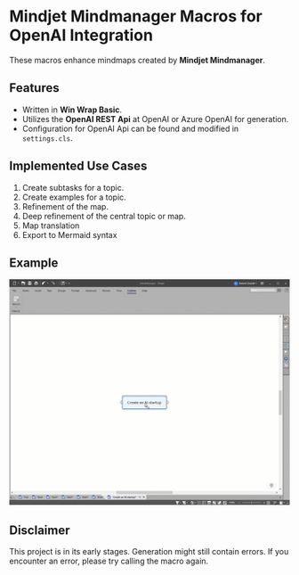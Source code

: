 # Mindjet Mindmanager Macros for OpenAI Integration

These macros enhance mindmaps created by **Mindjet Mindmanager**.

## Features

- Written in **Win Wrap Basic**.
- Utilizes the **OpenAI REST Api** at OpenAI or Azure OpenAI for generation.
- Configuration for OpenAI Api can be found and modified in `settings.cls`.

## Implemented Use Cases

1. Create subtasks for a topic.
2. Create examples for a topic.
3. Refinement of the map.
4. Deep refinement of the central topic or map.
5. Map translation
6. Export to Mermaid syntax

## Example

![Drag Racing](macros.gif)

## Disclaimer

This project is in its early stages. Generation might still contain errors. If you encounter an error, please try calling the macro again.
